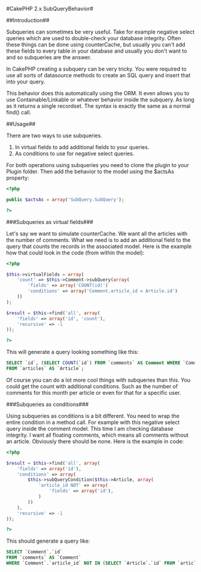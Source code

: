 #CakePHP 2.x SubQueryBehavior#

##Introduction##

Subqueries can sometimes be very useful. Take for example negative select queries which are used to double-check
your database integrity. Often these things can be done using counterCache, but usually you can't add these fields
to every table in your database and usually you don't want to and so subqueries are the answer.

In CakePHP creating a subquery can be very tricky. You were required to use all sorts of datasource methods to 
create an SQL query and insert that into your query.

This behavior does this automatically using the ORM. It even allows you to use Containable/Linkable or whatever
behavior inside the subquery. As long as it returns a single recordset. The syntax is exactly the same as a
normal find() call.

##Usage##

There are two ways to use subqueries.

1. In virtual fields to add additional fields to your queries.
2. As conditions to use for negative select queries.

For both operations using subqueries you need to clone the plugin to your Plugin folder. Then add the behavior
to the model using the $actsAs property:

```php
<?php

public $actsAs = array('SubQuery.SubQuery');

?>
```

###Subqueries as virtual fields###

Let's say we want to simulate counterCache. We want all the articles with the number of comments. What we need is
to add an additional field to the query that counts the records in the associated model. Here is the example how
that could look in the code (from within the model):

```php
<?php

$this->virtualFields = array(
	'count' => $this->Comment->subQuery(array(
		'fields' => array('COUNT(id)')
		'conditions' => array('Comment.article_id = Article.id')
	))
);

$result = $this->find('all', array(
	'fields' => array('id', 'count'),
	'recursive' => -1
));

?>
```

This will generate a query looking something like this:

```sql
SELECT `id`, (SELECT COUNT(`id`) FROM `comments` AS Comment WHERE `Comment`.`article_id` = `Article`.`id`) AS `Article__count`
FROM `articles` AS `Article`;
```

Of course you can do a lot more cool things with subqueries than this. You could get the count with additional
conditions. Such as the number of comments for this month per article or even for that for a specific user.

###Subqueries as conditions###

Using subqueries as conditions is a bit different. You need to wrap the entire condition in a method call. For
example with this negative select query inside the comment model. This time I am checking database integrity. I
want all floating comments, which means all comments without an article. Obviously there should be none. Here is the
example in code:

```php
<?php

$result = $this->find('all', array(
	'fields' => array('id'),
	'conditions' => array(
		$this->subQueryCondition($this->Article, array(
			'article_id NOT' => array(
				'fields' => array('id'),
			)
		))
	),
	'recursive' => -1
));

?>
```

This should generate a query like:

```sql
SELECT `Comment`.`id`
FROM `comments` AS `Comment`
WHERE `Comment`.`article_id` NOT IN (SELECT `Article`.`id` FROM `articles` AS `Article`)
```
